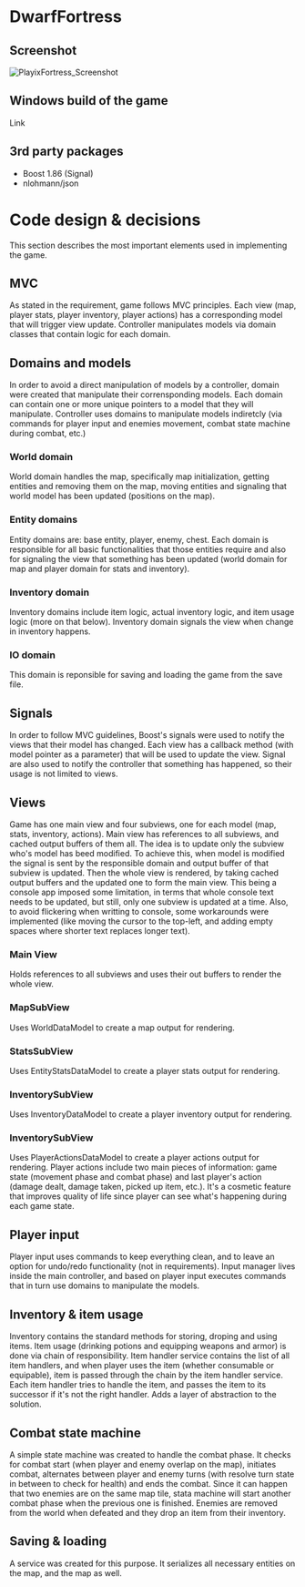# DwarfFortress
## Screenshot
![PlayixFortress_Screenshot](https://github.com/user-attachments/assets/7294f107-6dd1-4fb9-9f0f-d359a7c1a73e)
## Windows build of the game
Link
## 3rd party packages
* Boost 1.86 (Signal)
* nlohmann/json
# Code design & decisions
This section describes the most important elements used in implementing the game.

## MVC
As stated in the requirement, game follows MVC principles. Each view (map, player stats, player inventory, player actions) has a corresponding model that will trigger view update. Controller manipulates models via domain classes that contain logic for each domain.

## Domains and models
In order to avoid a direct manipulation of models by a controller, domain were created that manipulate their corrensponding models. Each domain can contain one or more unique pointers to a model that they will manipulate. Controller uses domains to manipulate models indiretcly (via commands for player input and enemies movement, combat state machine during combat, etc.)

### World domain
World domain handles the map, specifically map initialization, getting entities and removing them on the map, moving entities and signaling that world model has been updated (positions on the map).
### Entity domains
Entity domains are: base entity, player, enemy, chest. Each domain is responsible for all basic functionalities that those entities require and also for signaling the view that something has been updated (world domain for map and player domain for stats and inventory).
### Inventory domain
Inventory domains include item logic, actual inventory logic, and item usage logic (more on that below). Inventory domain signals the view when change in inventory happens.
### IO domain
This domain is reponsible for saving and loading the game from the save file.

## Signals
In order to follow MVC guidelines, Boost's signals were used to notify the views that their model has changed. Each view has a callback method (with model pointer as a parameter) that will be used to update the view. Signal are also used to notify the controller that something has happened, so their usage is not limited to views.

## Views
Game has one main view and four subviews, one for each model (map, stats, inventory, actions). Main view has references to all subviews, and cached output buffers of them all. The idea is to update only the subview who's model has beed modified. To achieve this, when model is modified the signal is sent by the responsible domain and output buffer of that subview is updated. Then the whole view is rendered, by taking cached output buffers and the updated one to form the main view. This being a console app imposed some limitation, in terms that whole console text needs to be updated, but still, only one subview is updated at a time. Also, to avoid flickering when writting to console, some workarounds were implemented (like moving the cursor to the top-left, and adding empty spaces where shorter text replaces longer text).

### Main View
Holds references to all subviews and uses their out buffers to render the whole view.
### MapSubView
Uses WorldDataModel to create a map output for rendering.
### StatsSubView
Uses EntityStatsDataModel to create a player stats output for rendering.
### InventorySubView
Uses InventoryDataModel to create a player inventory output for rendering.
### InventorySubView
Uses PlayerActionsDataModel to create a player actions output for rendering.
Player actions include two main pieces of information: game state (movement phase and combat phase) and last player's action (damage dealt, damage taken, picked up item, etc.).
It's a cosmetic feature that improves quality of life since player can see what's happening during each game state.

## Player input
Player input uses commands to keep everything clean, and to leave an option for undo/redo functionality (not in requirements). Input manager lives inside the main controller, and based on player input executes commands that in turn use domains to manipulate the models.

## Inventory & item usage
Inventory contains the standard methods for storing, droping and using items. Item usage (drinking potions and equipping weapons and armor) is done via chain of responsibility. Item handler service contains the list of all item handlers, and when player uses the item (whether consumable or equipable), item is passed through the chain by the item handler service. Each item handler tries to handle the item, and passes the item to its successor if it's not the right handler. Adds a layer of abstraction to the solution.

## Combat state machine
A simple state machine was created to handle the combat phase. It checks for combat start (when player and enemy overlap on the map), initiates combat, alternates between player and enemy turns (with resolve turn state in between to check for health) and ends the combat. Since it can happen that two enemies are on the same map tile, stata machine will start another combat phase when the previous one is finished. Enemies are removed from the world when defeated and they drop an item from their inventory.

## Saving & loading
A service was created for this purpose. It serializes all necessary entities on the map, and the map as well.
